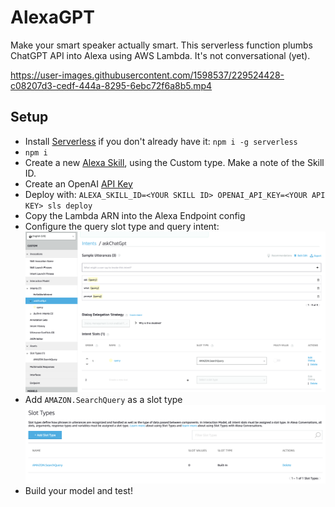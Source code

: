 # AlexaGPT

Make your smart speaker actually smart. This serverless function plumbs ChatGPT API into Alexa using AWS Lambda. It's not conversational (yet).

https://user-images.githubusercontent.com/1598537/229524428-c08207d3-cedf-444a-8295-6ebc72f6a8b5.mp4

## Setup
- Install [Serverless](https://www.serverless.com) if you don't already have it: `npm i -g serverless`
- `npm i` 
- Create a new [Alexa Skill](https://developer.amazon.com/alexa/console/ask), using the Custom type. Make a note of the Skill ID.
- Create an OpenAI [API Key](https://platform.openai.com/account/api-keys)
- Deploy with: `ALEXA_SKILL_ID=<YOUR SKILL ID> OPENAI_API_KEY=<YOUR API KEY> sls deploy`
- Copy the Lambda ARN into the Alexa Endpoint config
- Configure the query slot type and query intent:
![](./skill_builder_query.png)
- Add `AMAZON.SearchQuery` as a slot type
![](./slot_type.png)
- Build your model and test!
